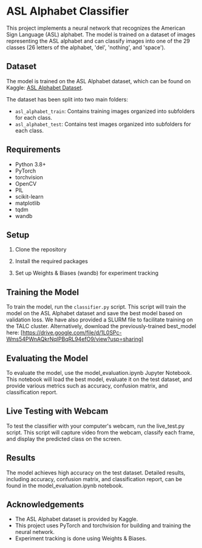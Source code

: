 # ASL Alphabet Classifier

This project implements a neural network that recognizes the American Sign Language (ASL) alphabet. The model is trained on a dataset of images representing the ASL alphabet and can classify images into one of the 29 classes (26 letters of the alphabet, 'del', 'nothing', and 'space').

## Dataset

The model is trained on the ASL Alphabet dataset, which can be found on Kaggle: [ASL Alphabet Dataset](https://www.kaggle.com/datasets/grassknoted/asl-alphabet/data).

The dataset has been split into two main folders:
- `asl_alphabet_train`: Contains training images organized into subfolders for each class.
- `asl_alphabet_test`: Contains test images organized into subfolders for each class.

## Requirements

- Python 3.8+
- PyTorch
- torchvision
- OpenCV
- PIL
- scikit-learn
- matplotlib
- tqdm
- wandb

## Setup

1. Clone the repository

2. Install the required packages

3. Set up Weights & Biases (wandb) for experiment tracking

## Training the Model
To train the model, run the `classifier.py` script. This script will train the model on the ASL Alphabet dataset and save the best model based on validation loss. We have also provided a SLURM file to facilitate training on the TALC cluster. Alternatively, download the previously-trained best_model here: [https://drive.google.com/file/d/1L0SPc-Wms54PWnAQkrNqIPBqRL94efO9/view?usp=sharing]

## Evaluating the Model
To evaluate the model, use the model_evaluation.ipynb Jupyter Notebook. This notebook will load the best model, evaluate it on the test dataset, and provide various metrics such as accuracy, confusion matrix, and classification report.

## Live Testing with Webcam
To test the classifier with your computer's webcam, run the live_test.py script. This script will capture video from the webcam, classify each frame, and display the predicted class on the screen.

## Results
The model achieves high accuracy on the test dataset. Detailed results, including accuracy, confusion matrix, and classification report, can be found in the model_evaluation.ipynb notebook.

## Acknowledgements
- The ASL Alphabet dataset is provided by Kaggle.
- This project uses PyTorch and torchvision for building and training the neural network.
- Experiment tracking is done using Weights & Biases.
